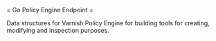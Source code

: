 = Go Policy Engine Endpoint =

Data structures for Varnish Policy Engine for building tools
for creating, modifying and inspection purposes. 


